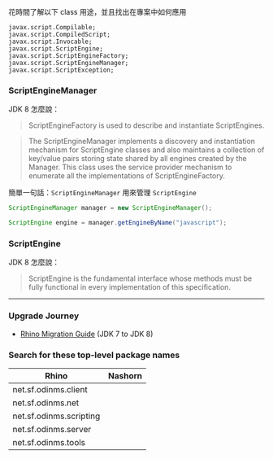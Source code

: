 花時間了解以下 class 用途，並且找出在專案中如何應用
```
javax.script.Compilable;
javax.script.CompiledScript;
javax.script.Invocable;
javax.script.ScriptEngine;
javax.script.ScriptEngineFactory;
javax.script.ScriptEngineManager;
javax.script.ScriptException;
```

### ScriptEngineManager

JDK 8 怎麼說：
> ScriptEngineFactory is used to describe and instantiate ScriptEngines.

> The ScriptEngineManager implements a discovery and instantiation mechanism for ScriptEngine classes and also maintains a collection of key/value pairs storing state shared by all engines created by the Manager. This class uses the service provider mechanism to enumerate all the implementations of ScriptEngineFactory.

簡單一句話：`ScriptEngineManager` 用來管理 `ScriptEngine`

```java
ScriptEngineManager manager = new ScriptEngineManager();

ScriptEngine engine = manager.getEngineByName("javascript");
```

### ScriptEngine

JDK 8 怎麼說：
> ScriptEngine is the fundamental interface whose methods must be fully functional in every implementation of this specification.

----

### Upgrade Journey
* [Rhino Migration Guide](https://wiki.openjdk.org/display/Nashorn/Rhino+Migration+Guide) (JDK 7 to JDK 8)

### Search for these top-level package names

|Rhino|Nashorn|
|----|----|
|net.sf.odinms.client||
|net.sf.odinms.net||
|net.sf.odinms.scripting||
|net.sf.odinms.server||
|net.sf.odinms.tools||
